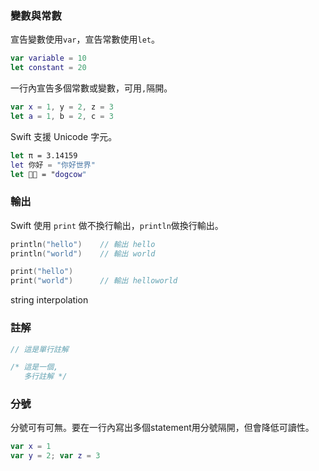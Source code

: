 ### 變數與常數

宣告變數使用`var`，宣告常數使用`let`。
```swift
var variable = 10
let constant = 20
```

一行內宣告多個常數或變數，可用`,`隔開。
```swift
var x = 1, y = 2, z = 3
let a = 1, b = 2, c = 3
```

Swift 支援 Unicode 字元。
```swift
let π = 3.14159
let 你好 = "你好世界"
let 🐶🐮 = "dogcow"
```

### 輸出

Swift 使用 `print` 做不換行輸出，`println`做換行輸出。
```swift
println("hello")    // 輸出 hello
println("world")    // 輸出 world

print("hello")
print("world")      // 輸出 helloworld
```

string interpolation 

### 註解

```swift
// 這是單行註解

/* 這是一個,
   多行註解 */
```

### 分號

分號可有可無。要在一行內寫出多個statement用分號隔開，但會降低可讀性。
```swift
var x = 1
var y = 2; var z = 3
```
